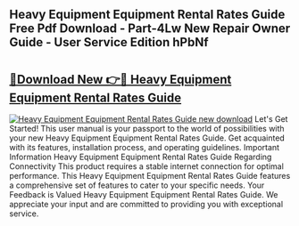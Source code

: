 ## Heavy Equipment Equipment Rental Rates Guide Free Pdf Download - Part-4Lw New Repair Owner Guide - User Service Edition hPbNf

# <h2><a href="http://bc68794.oget.top/?id=Heavy+Equipment+Equipment+Rental+Rates+Guide">🔗Download New 👉🔴 Heavy Equipment Equipment Rental Rates Guide</a></h2>

[![Heavy Equipment Equipment Rental Rates Guide new download](https://i.imgur.com/5g1atiW.png)](http://bc68794.oget.top/?id=Heavy+Equipment+Equipment+Rental+Rates+Guide)
Let's Get Started! This user manual is your passport to the world of possibilities with your new Heavy Equipment Equipment Rental Rates Guide. Get acquainted with its features, installation process, and operating guidelines. Important Information Heavy Equipment Equipment Rental Rates Guide Regarding Connectivity This product requires a stable internet connection for optimal performance. This Heavy Equipment Equipment Rental Rates Guide features a comprehensive set of features to cater to your specific needs. Your Feedback is Valued Heavy Equipment Equipment Rental Rates Guide. We appreciate your input and are committed to providing you with exceptional service.
